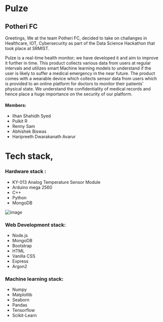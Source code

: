 # Pulze 
## Potheri FC

Greetings, 
We at the team Potheri FC, decided to take on challanges in Healthcare, IOT, Cybersecurity as part of the Data Science Hackathon that took place at SRMIST. 

Pulze is a real-time health monitor; we have developed it and aim to improve it further in time. This product collects various data from users at regular intervals and utilizes smart Machine learning models to understand if the user is likely to suffer a medical emergency in the near future. The product comes with a wearable device which collects sensor data from users which is provided to an online platform for doctors to monitor their patients' physical state. We understand the confidentiality of medical records and hence place a huge importance on the security of our platform.

#### Members: 
* Ilhan Shahidh Syed
* Pulkit R
* Renny Sam
* Abhishek Biswas
* Haripreeth Dwarakanath Avarur

# Tech stack,
### Hardware stack : 

  - KY-013 Analog Temperature Sensor Module
  - Arduino mega 2560 
  - C++ 
  - Python 
  - MongoDB 
  
![image](https://user-images.githubusercontent.com/62804977/188296032-5d5f6597-5ad3-4bb9-a88b-db20454ed084.png)

### Web Development stack:

  - Node.js
  - MongoDB
  - Bootstrap
  - HTML
  - Vanilla CSS
  - Express 
  - Argon2
  

### Machine learning stack:
  - Numpy
  - Matplotlib
  - Seaborn
  - Pandas
  - Tensorflow
  - Scikit-Learn



